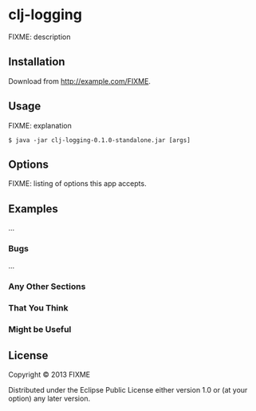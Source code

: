 # clj-logging

FIXME: description

## Installation

Download from http://example.com/FIXME.

## Usage

FIXME: explanation

    $ java -jar clj-logging-0.1.0-standalone.jar [args]

## Options

FIXME: listing of options this app accepts.

## Examples

...

### Bugs

...

### Any Other Sections
### That You Think
### Might be Useful

## License

Copyright © 2013 FIXME

Distributed under the Eclipse Public License either version 1.0 or (at
your option) any later version.
